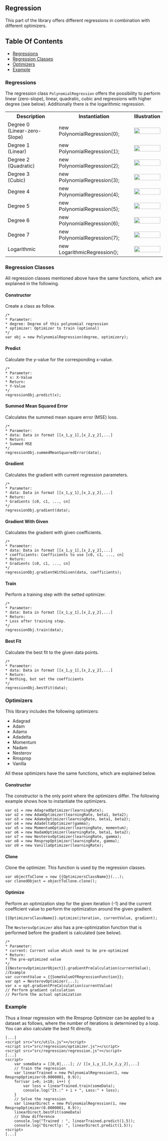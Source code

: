 ## Regression
This part of the library offers different regressions in combination with different optimizers.
## Table Of Contents
- [Regressions](#regressions)
- [Regression Classes](#regression_classes)
- [Optimizers](#optimizers)
- [Example](#example)
<a name="regressions"></a>
### Regressions
The regression class `PolynomialRegression` offers the possibility to perform linear (zero-slope), linear, quadratic, cubic and regressions with higher degree (see below).
Additionally there is the logarithmic regression.
<p float="middle">
<table>
	<tr>
		<th>Description</th>
		<th>Instantiation</th>
		<th>Illustration</th>
	</tr>
	<tr>
		<td>Degree 0<br>(Linear-zero-Slope)</td>
		<td>new PolynomialRegression(0);</td>
		<td><img src="/doc/media/regression_illustration/polynomial_0.jpg" width="100%" /></td>
	</tr>
	<tr>
		<td>Degree 1<br>(Linear)</td>
		<td>new PolynomialRegression(1);</td>
		<td><img src="/doc/media/regression_illustration/polynomial_1.jpg" width="100%" /></td>
	</tr>
	<tr>
		<td>Degree 2<br>(Quadratic)</td>
		<td>new PolynomialRegression(2);</td>
		<td><img src="/doc/media/regression_illustration/polynomial_2.jpg" width="100%" /></td>
	</tr>
	<tr>
		<td>Degree 3<br>(Cubic)</td>
		<td>new PolynomialRegression(3);</td>
		<td><img src="/doc/media/regression_illustration/polynomial_3.jpg" width="100%" /></td>
	</tr>
	<tr>
		<td>Degree 4</td>
		<td>new PolynomialRegression(4);</td>
		<td><img src="/doc/media/regression_illustration/polynomial_4.jpg" width="100%" /></td>
	</tr>
	<tr>
		<td>Degree 5</td>
		<td>new PolynomialRegression(5);</td>
		<td><img src="/doc/media/regression_illustration/polynomial_5.jpg" width="100%" /></td>
	</tr>
	<tr>
		<td>Degree 6</td>
		<td>new PolynomialRegression(6);</td>
		<td><img src="/doc/media/regression_illustration/polynomial_6.jpg" width="100%" /></td>
	</tr>
	<tr>
		<td>Degree 7</td>
		<td>new PolynomialRegression(7);</td>
		<td><img src="/doc/media/regression_illustration/polynomial_7.jpg" width="100%" /></td>
	</tr>
	<tr>
		<td>Logarithmic</td>
		<td>new LogarithmicRegression();</td>
		<td><img src="/doc/media/regression_illustration/logarithmic.jpg" width="100%" /></td>
	</tr>
</table>
</p>

<a name="regression_classes"></a>
### Regression Classes
All regression classes mentioned above have the same functions, which are explained in the following.
#### Constructor
Create a class as follow.
```
/*
* Parameter:
* degree: Degree of this polynomial regression
* optimizer: Optimizer to train (optional)
*/
var obj = new PolynomialRegression(degree, optimizery);
```
#### Predict
Calculate the y-value for the corresponding x-value.
```
/*
* Parameter:
* x: X-Value 
* Return:
* Y-Value
*/
regressionObj.predict(x);
```
#### Summed Mean Squared Error
Calculates the summed mean square error (MSE) loss.
```
/*
* Parameter:
* data: Data in format [[x_1,y_1],[x_2,y_2],...] 
* Return:
* Summed MSE
*/
regressionObj.summedMeanSquaredError(data);
```
#### Gradient
Calculates the gradient with current regression parameters.
```
/*
* Parameter:
* data: Data in format [[x_1,y_1],[x_2,y_2],...] 
* Return:
* Gradients [c0, c1, ..., cn]
*/
regressionObj.gradient(data);
```
#### Gradient With Given
Calculates the gradient with given coefficients.
```
/*
* Parameter:
* data: Data in format [[x_1,y_1],[x_2,y_2],...] 
* coefficients: Coefficients to use [c0, c1, ..., cn]
* Return:
* Gradients [c0, c1, ..., cn]
*/
regressionObj.gradientWithGiven(data, coefficients);
```
#### Train
Perform a training step with the setted optimizer.
```
/*
* Parameter:
* data: Data in format [[x_1,y_1],[x_2,y_2],...] 
* Return:
* Loss after training step.
*/
regressionObj.train(data);
```
#### Best Fit
Calculate the best fit to the given data points.
```
/*
* Parameter:
* data: Data in format [[x_1,y_1],[x_2,y_2],...] 
* Return:
* Nothing, but set the coefficients
*/
regressionObj.bestFit(data);
```
<a name="optimizers"></a>
### Optimizers
This library includes the following optimizers:
- Adagrad
- Adam
- Adamx
- Adadelta
- Momentum
- Nadam
- Nesterov
- Rmsprop
- Vanilla

All these optimizers have the same functions, which are explained below. 
#### Constructor
The constructor is the only point where the optimizers differ.
The following example shows how to instantiate the optimizers.
```
var o1 = new AdagradOptimizer(learningRate);
var o2 = new AdamOptimizer(learningRate, beta1, beta2);
var o3 = new AdamxOptimizer(learningRate, beta1, beta2);
var o4 = new AdadeltaOptimizer(gamma);
var o5 = new MomentumOptimizer(learningRate, momentum);
var o6 = new NadamOptimizer(learningRate, beta1, beta2);
var o7 = new NesterovOptimizer(learningRate, gamma);
var o8 = new RmspropOptimizer(learningRate, gamma);
var o9 = new VanillaOptimizer(learningRate);
```
#### Clone
Clone the optimizer. This function is used by the regression classes.
```
var objectToClone = new {{OptimizersClassName}}(...);
var clonedObject = objectToClone.clone();
```
#### Optimize
Perform an optimization step for the given iteration (-1) and the current coefficient value to perform the optimization around the given gradient.
```
{{OptimizersClassName}}.optimize(iteration, currentValue, gradient);
```
The `NesterovOptimizer` also has a pre-optimization function that is performed before the gradient is calculated (see below).
```
/*
* Parameter:
* current: Current value which need to be pre-optimized
* Return:
* The pre-optimized value
*/
{{NesterovOptimizerObject}}.gradientPreCalculation(currentValue);
//Example
var currentValue = {{SomeValueOfRegressionFunction}};
var opt = NesterovOptimizer(...);
var x = opt.gradientPreCalculation(currentValue)
// Perform gradient calculation
// Perform the actual optimization
```
<a name="example"></a>
### Example
Thus a linear regression with the Rmsprop Optimizer can be applied to a dataset as follows, where the number of iterations is determined by a loop.
You can also calculate the best fit directly.
```
[...]
<script src="src/utils.js"></script>
<script src="src/regression/optimizer.js"></script>
<script src="src/regression/regression.js"></script>
[...]
<script>
	var someData = [[0,0],...]; // [[x_1,y_1],[x_2,y_2],...]
	// Train the regression
	var linearTrained = new PolynomialRegression(1, new RmspropOptimizer(0.0000001, 0.9));
	for(var i=0; i<10; i++) {
		var loss = linearTrained.train(someData);
		console.log("It.:" + i + ", Loss:" + loss);
	}
	// Solve the regression
	var linearDirect = new PolynomialRegression(1, new RmspropOptimizer(0.0000001, 0.9));
	linearDirect.bestFit(someData)
	// Show difference
	console.log("Trained : ", linearTrained.predict(1.5));
	console.log("Directly: ", linearDirect.predict(1.5));
<script>
[...]
```
